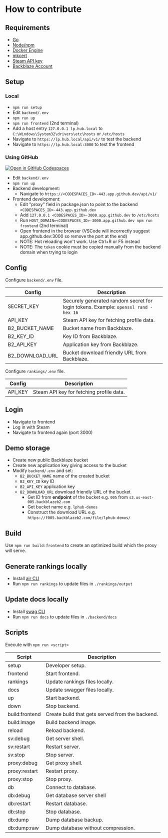 # How to contribute

## Requirements

* [Go]
* [Node/npm]
* [Docker Engine]
* [mkcert]
* [Steam API key]
* [Backblaze Account]

[Go]: https://go.dev/doc/install
[Node/npm]: https://nodejs.org/en/download/package-manager
[Docker Engine]: https://docs.docker.com/engine/install
[mkcert]: https://github.com/FiloSottile/mkcert
[Steam API key]: https://steamcommunity.com/dev/apikey
[Backblaze Account]: https://www.backblaze.com

## Setup

### Local

* `npm run setup`
* Edit `backend/.env`
* `npm run up`
* `npm run frontend` (2nd terminal)
* Add a host entry `127.0.0.1 lp.hub.local` to `C:\Windows\System32\drivers\etc\hosts` or `/etc/hosts`
* Navigate to `https://lp.hub.local/api/v1/` to test the backend
* Navigate to `https://lp.hub.local:3000` to test the frontend

### Using GitHub

[![Open in GitHub Codespaces](https://github.com/codespaces/badge.svg)](https://codespaces.new/pektezol/lphub)

* Edit `backend/.env`
* `npm run up`
* Backend development:
  * Navigate to `https://<CODESPACES_ID>-443.app.github.dev/api/v1/`
* Frontend development:
  * Edit "proxy" field in package.json to point to the backend `<CODESPACES_ID>-443.app.github.dev`
  * Add `127.0.0.1 <CODESPACES_ID>-3000.app.github.dev` to `/etc/hosts`
  * Run `HOST_DOMAIN=<CODESPACES_ID>-3000.app.github.dev npm run frontend` (2nd terminal)
  * Open frontend in the browser (VSCode will incorrectly suggest app.github.dev:3000 so remove the port at the end)
  * NOTE: Hot reloading won't work. Use Ctrl+R or F5 instead
  * NOTE: The `token` cookie must be copied manually from the backend domain when trying to login

## Config

Configure `backend/.env` file.

|Config|Description|
|---|---|
|SECRET_KEY|Securely generated random secret for login tokens. Example: `openssl rand -hex 16`|
|API_KEY|Steam API key for fetching profile data.|
|B2_BUCKET_NAME|Bucket name from Backblaze.|
|B2_KEY_ID|Key ID from Backblaze.|
|B2_API_KEY|Application key from Backblaze.|
|B2_DOWNLOAD_URL|Bucket download friendly URL from Backblaze.|

Configure `rankings/.env` file.

|Config|Description|
|---|---|
|API_KEY|Steam API key for fetching profile data.|

## Login

* Navigate to frontend
* Log in with Steam
* Navigate to frontend again (port 3000)

## Demo storage

* Create new public Backblaze bucket
* Create new application key giving access to the bucket
* Modify `backend/.env` and set:
  * `B2_BUCKET_NAME` name of the created bucket
  * `B2_KEY_ID` key ID
  * `B2_API_KEY` application key
  * `B2_DOWNLOAD_URL` download friendly URL of the bucket
    * Get ID from **endpoint** of the bucket e.g. `005` from `s3.us-east-005.backblazeb2.com`
    * Get bucket name e.g. `lphub-demos`
    * Construct the download URL e.g. `https://f005.backblazeb2.com/file/lphub-demos/`

## Build

Use `npm run build:frontend` to create an optimized build which the proxy will serve.

## Generate rankings locally

* Install [air CLI](https://github.com/air-verse/air)
* Run `npm run rankings` to update files in `./rankings/output`

## Update docs locally

* Install [swag CLI](https://github.com/swaggo/swag)
* Run `npm run docs` to update files in `./backend/docs`

## Scripts

Execute with `npm run <script>`

|Script|Description|
|---|---|
|setup|Developer setup.|
|frontend|Start frontend.|
|rankings|Update rankings files locally.|
|docs|Update swagger files locally.|
|up|Start backend.|
|down|Stop backend.|
|build:frontend|Create build that gets served from the backend.|
|build:image|Build backend image.|
|reload|Reload backend.|
|sv:debug|Get server shell.|
|sv:restart|Restart server.|
|sv:stop|Stop server.|
|proxy:debug|Get proxy shell.|
|proxy:restart|Restart proxy.|
|proxy:stop|Stop proxy.|
|db|Connect to database.|
|db:debug|Get database server shell|
|db:restart|Restart database.|
|db:stop|Stop database.|
|db:dump|Dump database backup.|
|db:dump:raw|Dump database without compression.|
